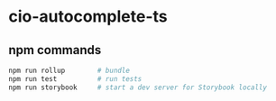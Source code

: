 # cio-autocomplete-ts

## npm commands
```bash
npm run rollup        # bundle
npm run test          # run tests
npm run storybook     # start a dev server for Storybook locally
```
